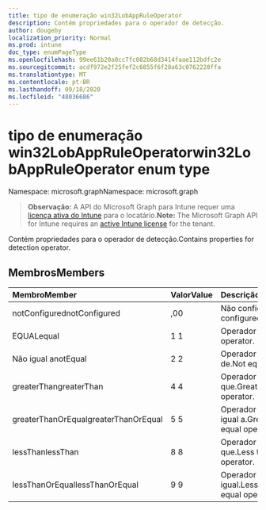 ```yaml
---
title: tipo de enumeração win32LobAppRuleOperator
description: Contém propriedades para o operador de detecção.
author: dougeby
localization_priority: Normal
ms.prod: intune
doc_type: enumPageType
ms.openlocfilehash: 99ee61b20a0cc7fc082b68d3414faae112bdfc2e
ms.sourcegitcommit: acdf972e2f25fef2c6855f6f28a63c0762228ffa
ms.translationtype: MT
ms.contentlocale: pt-BR
ms.lasthandoff: 09/18/2020
ms.locfileid: "48036686"
---
```

# <a name="win32lobappruleoperator-enum-type"></a><span data-ttu-id="a75e7-103">tipo de enumeração win32LobAppRuleOperator</span><span class="sxs-lookup"><span data-stu-id="a75e7-103">win32LobAppRuleOperator enum type</span></span>

<span data-ttu-id="a75e7-104">Namespace: microsoft.graph</span><span class="sxs-lookup"><span data-stu-id="a75e7-104">Namespace: microsoft.graph</span></span>

> <span data-ttu-id="a75e7-105">**Observação:** A API do Microsoft Graph para Intune requer uma [licença ativa do Intune](https://go.microsoft.com/fwlink/?linkid=839381) para o locatário.</span><span class="sxs-lookup"><span data-stu-id="a75e7-105">**Note:** The Microsoft Graph API for Intune requires an [active Intune license](https://go.microsoft.com/fwlink/?linkid=839381) for the tenant.</span></span>

<span data-ttu-id="a75e7-106">Contém propriedades para o operador de detecção.</span><span class="sxs-lookup"><span data-stu-id="a75e7-106">Contains properties for detection operator.</span></span>

## <a name="members"></a><span data-ttu-id="a75e7-107">Membros</span><span class="sxs-lookup"><span data-stu-id="a75e7-107">Members</span></span>
|<span data-ttu-id="a75e7-108">Membro</span><span class="sxs-lookup"><span data-stu-id="a75e7-108">Member</span></span>|<span data-ttu-id="a75e7-109">Valor</span><span class="sxs-lookup"><span data-stu-id="a75e7-109">Value</span></span>|<span data-ttu-id="a75e7-110">Descrição</span><span class="sxs-lookup"><span data-stu-id="a75e7-110">Description</span></span>|
|:---|:---|:---|
|<span data-ttu-id="a75e7-111">notConfigured</span><span class="sxs-lookup"><span data-stu-id="a75e7-111">notConfigured</span></span>|<span data-ttu-id="a75e7-112">,0</span><span class="sxs-lookup"><span data-stu-id="a75e7-112">0</span></span>|<span data-ttu-id="a75e7-113">Não configurado.</span><span class="sxs-lookup"><span data-stu-id="a75e7-113">Not configured.</span></span>|
|<span data-ttu-id="a75e7-114">EQUAL</span><span class="sxs-lookup"><span data-stu-id="a75e7-114">equal</span></span>|<span data-ttu-id="a75e7-115">1 </span><span class="sxs-lookup"><span data-stu-id="a75e7-115">1</span></span>|<span data-ttu-id="a75e7-116">Operador equal.</span><span class="sxs-lookup"><span data-stu-id="a75e7-116">Equal operator.</span></span>|
|<span data-ttu-id="a75e7-117">Não igual a</span><span class="sxs-lookup"><span data-stu-id="a75e7-117">notEqual</span></span>|<span data-ttu-id="a75e7-118">2 </span><span class="sxs-lookup"><span data-stu-id="a75e7-118">2</span></span>|<span data-ttu-id="a75e7-119">Operador diferente de.</span><span class="sxs-lookup"><span data-stu-id="a75e7-119">Not equal operator.</span></span>|
|<span data-ttu-id="a75e7-120">greaterThan</span><span class="sxs-lookup"><span data-stu-id="a75e7-120">greaterThan</span></span>|<span data-ttu-id="a75e7-121">4 </span><span class="sxs-lookup"><span data-stu-id="a75e7-121">4</span></span>|<span data-ttu-id="a75e7-122">Operador maior que.</span><span class="sxs-lookup"><span data-stu-id="a75e7-122">Greater than operator.</span></span>|
|<span data-ttu-id="a75e7-123">greaterThanOrEqual</span><span class="sxs-lookup"><span data-stu-id="a75e7-123">greaterThanOrEqual</span></span>|<span data-ttu-id="a75e7-124">5 </span><span class="sxs-lookup"><span data-stu-id="a75e7-124">5</span></span>|<span data-ttu-id="a75e7-125">Operador maior ou igual a.</span><span class="sxs-lookup"><span data-stu-id="a75e7-125">Greater than or equal operator.</span></span>|
|<span data-ttu-id="a75e7-126">lessThan</span><span class="sxs-lookup"><span data-stu-id="a75e7-126">lessThan</span></span>|<span data-ttu-id="a75e7-127">8 </span><span class="sxs-lookup"><span data-stu-id="a75e7-127">8</span></span>|<span data-ttu-id="a75e7-128">Operador menor que.</span><span class="sxs-lookup"><span data-stu-id="a75e7-128">Less than operator.</span></span>|
|<span data-ttu-id="a75e7-129">lessThanOrEqual</span><span class="sxs-lookup"><span data-stu-id="a75e7-129">lessThanOrEqual</span></span>|<span data-ttu-id="a75e7-130">9 </span><span class="sxs-lookup"><span data-stu-id="a75e7-130">9</span></span>|<span data-ttu-id="a75e7-131">Operador menor ou igual.</span><span class="sxs-lookup"><span data-stu-id="a75e7-131">Less than or equal operator.</span></span>|





